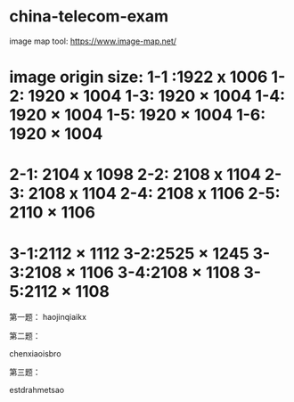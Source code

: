 # china-telecom-exam

image map tool:
https://www.image-map.net/

image origin size:
1-1 :1922 x 1006
1-2: 1920  × 1004
1-3: 1920  ×  1004
1-4: 1920  ×  1004
1-5: 1920  ×  1004
1-6: 1920  ×  1004
==
2-1: 2104 x 1098
2-2: 2108 x 1104
2-3: 2108 x 1104
2-4: 2108 x 1106
2-5: 2110  ×  1106
==
3-1:2112  ×  1112
3-2:2525  ×  1245
3-3:2108  ×  1106
3-4:2108  ×  1108
3-5:2112  ×  1108
==

第一题：
haojinqiaikx

第二题：

chenxiaoisbro

第三题：

estdrahmetsao
